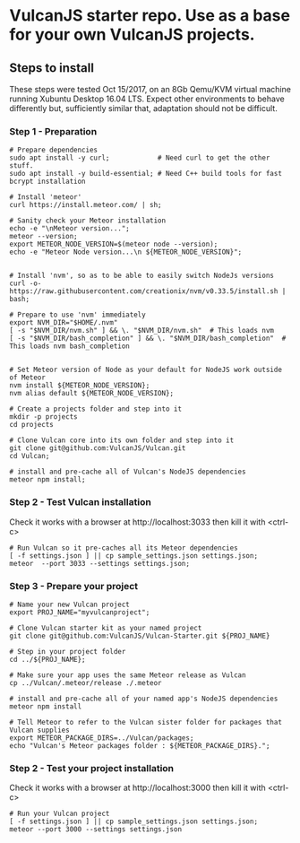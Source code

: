 # VulcanJS starter repo. Use as a base for your own VulcanJS projects.

## Steps to install

These steps were tested Oct 15/2017, on an 8Gb Qemu/KVM virtual machine running Xubuntu Desktop 16.04 LTS.
Expect other environments to behave differently but, sufficiently similar that, adaptation should not be difficult.

### Step 1 - Preparation

    # Prepare dependencies
    sudo apt install -y curl;            # Need curl to get the other stuff.
    sudo apt install -y build-essential; # Need C++ build tools for fast bcrypt installation

    # Install 'meteor'
    curl https://install.meteor.com/ | sh;

    # Sanity check your Meteor installation
    echo -e "\nMeteor version...";
    meteor --version;
    export METEOR_NODE_VERSION=$(meteor node --version);
    echo -e "Meteor Node version...\n ${METEOR_NODE_VERSION}";


    # Install 'nvm', so as to be able to easily switch NodeJs versions
    curl -o- https://raw.githubusercontent.com/creationix/nvm/v0.33.5/install.sh | bash;

    # Prepare to use 'nvm' immediately
    export NVM_DIR="$HOME/.nvm"
    [ -s "$NVM_DIR/nvm.sh" ] && \. "$NVM_DIR/nvm.sh"  # This loads nvm
    [ -s "$NVM_DIR/bash_completion" ] && \. "$NVM_DIR/bash_completion"  # This loads nvm bash_completion


    # Set Meteor version of Node as your default for NodeJS work outside of Meteor
    nvm install ${METEOR_NODE_VERSION};
    nvm alias default ${METEOR_NODE_VERSION};

    # Create a projects folder and step into it
    mkdir -p projects
    cd projects

    # Clone Vulcan core into its own folder and step into it
    git clone git@github.com:VulcanJS/Vulcan.git
    cd Vulcan;

    # install and pre-cache all of Vulcan's NodeJS dependencies
    meteor npm install;

### Step 2 - Test Vulcan installation

 Check it works with a browser at http://localhost:3033
 then kill it with &lt;ctrl-c>

    # Run Vulcan so it pre-caches all its Meteor dependencies
    [ -f settings.json ] || cp sample_settings.json settings.json;
    meteor  --port 3033 --settings settings.json;


### Step 3 - Prepare your project

    # Name your new Vulcan project
    export PROJ_NAME="myvulcanproject";

    # Clone Vulcan starter kit as your named project
    git clone git@github.com:VulcanJS/Vulcan-Starter.git ${PROJ_NAME}

    # Step in your project folder
    cd ../${PROJ_NAME};

    # Make sure your app uses the same Meteor release as Vulcan
    cp ../Vulcan/.meteor/release ./.meteor

    # install and pre-cache all of your named app's NodeJS dependencies
    meteor npm install

    # Tell Meteor to refer to the Vulcan sister folder for packages that Vulcan supplies
    export METEOR_PACKAGE_DIRS=../Vulcan/packages;
    echo "Vulcan's Meteor packages folder : ${METEOR_PACKAGE_DIRS}.";

### Step 2 - Test your project installation

 Check it works with a browser at http://localhost:3000
 then kill it with &lt;ctrl-c>

    # Run your Vulcan project
    [ -f settings.json ] || cp sample_settings.json settings.json;
    meteor --port 3000 --settings settings.json

